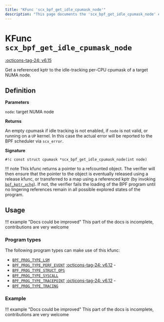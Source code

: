 ```yaml
---
title: "KFunc 'scx_bpf_get_idle_cpumask_node'"
description: "This page documents the 'scx_bpf_get_idle_cpumask_node' eBPF kfunc, including its definition, usage, program types that can use it, and examples."
---
```

# KFunc `scx_bpf_get_idle_cpumask_node`

<!-- [FEATURE_TAG](scx_bpf_get_idle_cpumask_node) -->
[:octicons-tag-24: v6.15](https://github.com/torvalds/linux/commit/01059219b0cfdb9fc0d5bd60458e614a3135e6e7)
<!-- [/FEATURE_TAG] -->

Get a referenced kptr to the idle-tracking per-CPU cpumask of a target NUMA node.

## Definition

**Parameters**

`node`: target NUMA node

**Returns**

An empty cpumask if idle tracking is not enabled, if `node` is not valid, or running on a `UP` kernel. In this case the actual error will be reported to the BPF scheduler via `scx_error`.

**Signature**

<!-- [KFUNC_DEF] -->
`#!c const struct cpumask *scx_bpf_get_idle_cpumask_node(int node)`

!!! note
	This kfunc returns a pointer to a refcounted object. The verifier will then ensure that the pointer to the object 
	is eventually released using a release kfunc, or transferred to a map using a referenced kptr 
	(by invoking [`bpf_kptr_xchg`](../helper-function/bpf_kptr_xchg.md)). If not, the verifier fails the 
	loading of the BPF program until no lingering references remain in all possible explored states of the program.
<!-- [/KFUNC_DEF] -->

## Usage

!!! example "Docs could be improved"
    This part of the docs is incomplete, contributions are very welcome

### Program types

The following program types can make use of this kfunc:

<!-- [KFUNC_PROG_REF] -->
- [`BPF_PROG_TYPE_LSM`](../program-type/BPF_PROG_TYPE_LSM.md)
- [`BPF_PROG_TYPE_PERF_EVENT`](../program-type/BPF_PROG_TYPE_PERF_EVENT.md) [:octicons-tag-24: v6.12](https://github.com/torvalds/linux/commit/bc638d8cb5be813d4eeb9f63cce52caaa18f3960) - 
- [`BPF_PROG_TYPE_STRUCT_OPS`](../program-type/BPF_PROG_TYPE_STRUCT_OPS.md)
- [`BPF_PROG_TYPE_SYSCALL`](../program-type/BPF_PROG_TYPE_SYSCALL.md)
- [`BPF_PROG_TYPE_TRACEPOINT`](../program-type/BPF_PROG_TYPE_TRACEPOINT.md) [:octicons-tag-24: v6.12](https://github.com/torvalds/linux/commit/bc638d8cb5be813d4eeb9f63cce52caaa18f3960) - 
- [`BPF_PROG_TYPE_TRACING`](../program-type/BPF_PROG_TYPE_TRACING.md)
<!-- [/KFUNC_PROG_REF] -->

### Example

!!! example "Docs could be improved"
    This part of the docs is incomplete, contributions are very welcome

